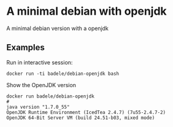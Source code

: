 # A minimal debian with openjdk

A minimal debian version with a openjdk


## Examples

Run in interactive session:

    docker run -ti badele/debian-openjdk bash

Show the OpenJDK version

    docker run badele/debian-openjdk
    #
    java version "1.7.0_55"
    OpenJDK Runtime Environment (IcedTea 2.4.7) (7u55-2.4.7-2)
    OpenJDK 64-Bit Server VM (build 24.51-b03, mixed mode)
